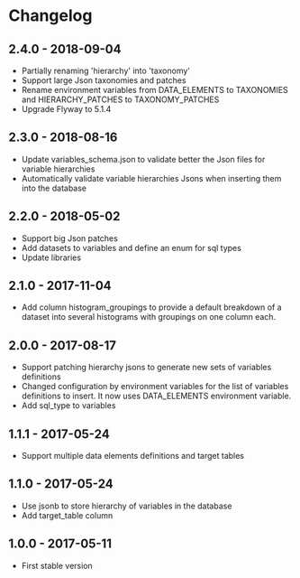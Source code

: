 
# Changelog

## 2.4.0 - 2018-09-04

* Partially renaming 'hierarchy' into 'taxonomy'
* Support large Json taxonomies and patches
* Rename environment variables from DATA_ELEMENTS to TAXONOMIES and HIERARCHY_PATCHES to TAXONOMY_PATCHES
* Upgrade Flyway to 5.1.4

## 2.3.0 - 2018-08-16

* Update variables_schema.json to validate better the Json files for variable hierarchies
* Automatically validate variable hierarchies Jsons when inserting them into the database

## 2.2.0 - 2018-05-02

* Support big Json patches
* Add datasets to variables and define an enum for sql types
* Update libraries

## 2.1.0 - 2017-11-04

* Add column histogram_groupings to provide a default breakdown of a dataset into several histograms with groupings on one column each.

## 2.0.0 - 2017-08-17

* Support patching hierarchy jsons to generate new sets of variables definitions
* Changed configuration by environment variables for the list of variables definitions to insert. It now uses DATA_ELEMENTS environment variable.
* Add sql_type to variables

## 1.1.1 - 2017-05-24

* Support multiple data elements definitions and target tables

## 1.1.0 - 2017-05-24

* Use jsonb to store hierarchy of variables in the database
* Add target_table column

## 1.0.0 - 2017-05-11

* First stable version

